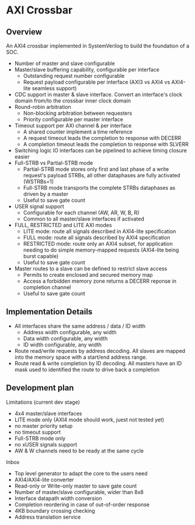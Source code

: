 # AXI Crossbar

## Overview

An AXI4 crossbar implemented in SystemVerilog to build the foundation of a SOC.

- Number of master and slave configurable
- Master/slave buffering capability, configurable per interface
    - Outstanding request number configurable
    - Request payload configurable per interface (AXI3 vs AXI4 vs AXI4-lite seamless support)
- CDC support in master & slave interface. Convert an interface's clock domain
  from/to the crossbar inner clock domain
- Round-robin arbitration
    - Non-blocking arbitration between requesters
    - Priority configurable per master interface
- Timeout support per AXI channel & per interface
    - A shared counter implement a time reference
    - A request timeout leads the completion to response with DECERR
    - A completion timeout leads the completion to response with SLVERR
- Switching logic IO interfaces can be pipelined to achieve timing closure easier
- Full-STRB vs Partial-STRB mode
    - Partial-STRB mode stores only first and last phase of a write request's payload STRBs,
      all other dataphases are fully activated (WSTRBs=1)
    - Full-STRB mode transports the complete STRBs dataphases as driven by a master
    - Useful to save gate count
- USER signal support
    - Configurable for each channel (AW, AR, W, B, R)
    - Common to all master/slave interfaces if activated
- FULL, RESTRICTED and LITE AXI modes
    - LITE mode: route all signals described in AXI4-lite specification
    - FULL mode: route all signals described by AXI4 specification
    - RESTRICTED mode: route only an AXI4 subset, for application needing to do simple
      memory-mapped requests (AXI4-lite being burst capable)
    - Useful to save gate count
- Master routes to a slave can be defined to restrict slave access
    - Permits to create enclosed and secured memory map
    - Access a forbidden memory zone returns a DECERR reponse in completion channel
    - Useful to save gate count

## Implementation Details

- All interfaces share the same address / data / ID width
    - Address width configurable, any width
    - Data width configurable, any width
    - ID width configurable, any width
- Route read/write requests by address decoding. All slaves are mapped into
  the memory space with a start/end address range.
- Route read & write completion by ID decoding. All masters have an ID mask
  used to identified the route to drive back a completion

## Development plan

Limitations (current dev stage)

- 4x4 master/slave interfaces
- LITE mode only (AXI4 mode should work, juest not tested yet)
- no master priority setup
- no timeout support
- Full-STRB mode only
- no xUSER signals support
- AW & W channels need to be ready at the same cycle

Inbox

- Top level generator to adapt the core to the users need
- AXI4/AXI4-lite converter
- Read-only or Write-only master to save gate count
- Number of master/slave configurable, wider than 8x8
- Interface datapath width conversion
- Completion reordering in case of out-of-order response
- 4KB boundary crossing checking
- Address translation service
